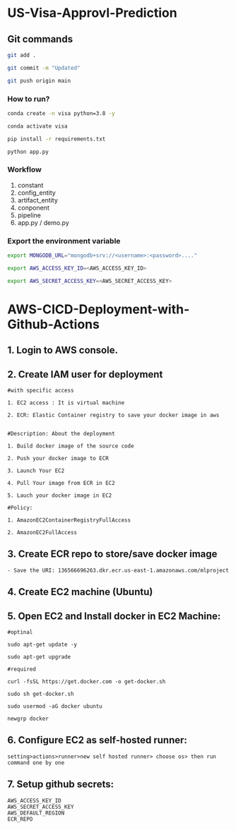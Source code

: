 # US-Visa-Approvl-Prediction

## Git commands

```bash
git add .
```
```bash
git commit -m "Updated"
```
```bash
git push origin main
```

### How to run?
```bash
conda create -n visa python=3.8 -y
```
```bash
conda activate visa
```
```bash
pip install -r requirements.txt
```
```bash
python app.py
```

### Workflow
1. constant
2. config_entity
3. artifact_entity
4. conponent
5. pipeline
6. app.py / demo.py


### Export the environment variable
```bash
export MONGODB_URL="mongodb+srv://<username>:<password>...."

export AWS_ACCESS_KEY_ID=<AWS_ACCESS_KEY_ID>

export AWS_SECRET_ACCESS_KEY=<AWS_SECRET_ACCESS_KEY>
```

# AWS-CICD-Deployment-with-Github-Actions
## 1. Login to AWS console.
## 2. Create IAM user for deployment


    #with specific access

    1. EC2 access : It is virtual machine

    2. ECR: Elastic Container registry to save your docker image in aws


    #Description: About the deployment

    1. Build docker image of the source code

    2. Push your docker image to ECR

    3. Launch Your EC2 

    4. Pull Your image from ECR in EC2

    5. Lauch your docker image in EC2

    #Policy:

    1. AmazonEC2ContainerRegistryFullAccess

    2. AmazonEC2FullAccess

## 3. Create ECR repo to store/save docker image
    - Save the URI: 136566696263.dkr.ecr.us-east-1.amazonaws.com/mlproject
## 4. Create EC2 machine (Ubuntu)
## 5. Open EC2 and Install docker in EC2 Machine:
    #optinal

    sudo apt-get update -y

    sudo apt-get upgrade

    #required

    curl -fsSL https://get.docker.com -o get-docker.sh

    sudo sh get-docker.sh

    sudo usermod -aG docker ubuntu

    newgrp docker
## 6. Configure EC2 as self-hosted runner:
    setting>actions>runner>new self hosted runner> choose os> then run command one by one
## 7. Setup github secrets:
    AWS_ACCESS_KEY_ID
    AWS_SECRET_ACCESS_KEY
    AWS_DEFAULT_REGION
    ECR_REPO